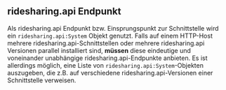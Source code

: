 ## ridesharing.api Endpunkt

Als ridesharing.api Endpunkt bzw. Einsprungspunkt zur Schnittstelle wird ein `ridesharing.api:System`
Objekt genutzt. Falls auf einem HTTP-Host mehrere ridesharing.api-Schnittstellen oder
mehrere ridesharing.api Versionen parallel installiert sind, **müssen** diese eindeutige und
voneinander unabhängige ridesharing.api-Endpunkte anbieten. Es ist allerdings möglich,
eine Liste von `ridesharing.api:System`-Objekten auszugeben, die z.B. auf verschiedene
ridesharing.api-Versionen einer Schnittstelle verweisen.
